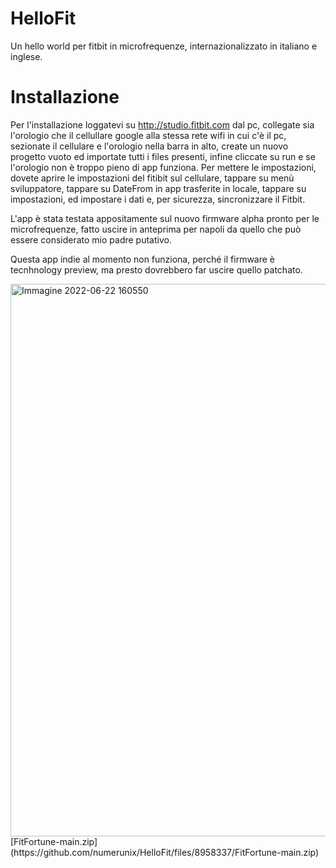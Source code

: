 # HelloFit
Un hello world per fitbit in microfrequenze, internazionalizzato in italiano e inglese.

# Installazione

Per l'installazione loggatevi su http://studio.fitbit.com dal pc, collegate sia l'orologio che il cellullare google alla stessa rete wifi in cui c'è il pc, sezionate il cellulare e l'orologio nella barra in alto, create un nuovo progetto vuoto ed importate tutti i files presenti, infine cliccate su run e se l'orologio non  è troppo pieno di app funziona.
Per mettere le impostazioni, dovete aprire le impostazioni del fitibit sul cellulare, tappare su menù sviluppatore, tappare su DateFrom in app trasferite in locale, tappare su impostazioni, ed impostare i dati  e, per sicurezza, sincronizzare il Fitbit.

L'app è stata testata appositamente sul nuovo firmware alpha pronto per le microfrequenze, fatto uscire in anteprima per napoli da quello che può essere considerato mio padre putativo.

Questa app indie al momento non funziona, perché il firmware è tecnhnology preview, ma presto dovrebbero far uscire quello patchato.

<img width="884" alt="Immagine 2022-06-22 160550" src="https://user-images.githubusercontent.com/49764967/175049503-a045ffa8-9119-4483-b111-f3dbe30a35e0.png">
[FitFortune-main.zip](https://github.com/numerunix/HelloFit/files/8958337/FitFortune-main.zip)
